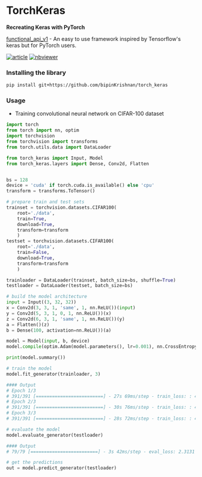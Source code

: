 # TorchKeras
**Recreating Keras with PyTorch**

[functional_api_v1](https://github.com/bipinKrishnan/torchkeras/blob/master/functional_api_v1.ipynb) - An easy to use framework inspired by Tensorflow's keras but for PyTorch users.

[![article](https://img.shields.io/badge/-article-blueviolet)](https://towardsdatascience.com/recreating-keras-functional-api-with-pytorch-cc2974f7143c?source=---------4----------------------------)  [![nbviewer](https://img.shields.io/badge/-nbviewer-blue)](https://nbviewer.jupyter.org/github/bipinKrishnan/torchkeras/blob/master/functional_api_v1.ipynb)

### Installing the library
```bash
pip install git+https://github.com/bipinKrishnan/torch_keras
```
      
### Usage

* Training convolutional neural network on CIFAR-100 dataset

```python
import torch
from torch import nn, optim
import torchvision
from torchvision import transforms
from torch.utils.data import DataLoader

from torch_keras import Input, Model
from torch_keras.layers import Dense, Conv2d, Flatten


bs = 128
device = 'cuda' if torch.cuda.is_available() else 'cpu'
transform = transforms.ToTensor()

# prepare train and test sets
trainset = torchvision.datasets.CIFAR100(
    root='./data', 
    train=True, 
    download=True, 
    transform=transform
    )
testset = torchvision.datasets.CIFAR100(
    root='./data', 
    train=False, 
    download=True, 
    transform=transform
    )

trainloader = DataLoader(trainset, batch_size=bs, shuffle=True)
testloader = DataLoader(testset, batch_size=bs)

# build the model architecture
input = Input((3, 32, 32))
x = Conv2d(3, 3, 1, 'same', 1, nn.ReLU())(input)
y = Conv2d(5, 3, 1, 0, 1, nn.ReLU())(x)
z = Conv2d(6, 3, 1, 'same', 1, nn.ReLU())(y)
a = Flatten()(z)
b = Dense(100, activation=nn.ReLU())(a)

model = Model(input, b, device)
model.compile(optim.Adam(model.parameters(), lr=0.001), nn.CrossEntropyLoss())

print(model.summary())

# train the model
model.fit_generator(trainloader, 3)

#### Output
# Epoch 1/3
# 391/391 [=========================] - 27s 69ms/step - train_loss: : 4.5869
# Epoch 2/3
# 391/391 [=========================] - 30s 76ms/step - train_loss: : 4.5388
# Epoch 3/3
# 391/391 [=========================] - 28s 72ms/step - train_loss: : 4.5173

# evaluate the model
model.evaluate_generator(testloader)

#### Output
# 79/79 [=========================] - 3s 42ms/step - eval_loss: 2.3131

# get the predictions
out = model.predict_generator(testloader)
 ```
